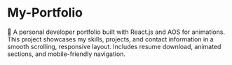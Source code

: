 # My-Portfolio
💼 A personal developer portfolio built with React.js and AOS for animations. This project showcases my skills, projects, and contact information in a smooth scrolling, responsive layout. Includes resume download, animated sections, and mobile-friendly navigation.
